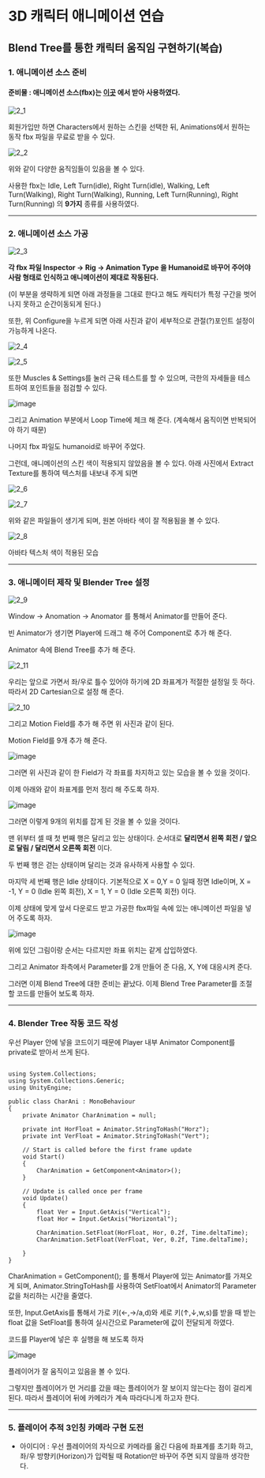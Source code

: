# 3D 캐릭터 애니메이션 연습


## Blend Tree를 통한 캐릭터 움직임 구현하기(복습)


### 1. 애니메이션 소스 준비

#### 준비물 : 애니메이션 소스(fbx)는 [이곳](https://www.mixamo.com/#/) 에서 받아 사용하였다.

![2_1](https://user-images.githubusercontent.com/66288087/182062799-7f475d63-752b-43d4-a30d-ad0ad9cf6ff6.JPG)

회원가입만 하면 Characters에서 원하는 스킨을 선택한 뒤, Animations에서 원하는 동작 fbx 파일을 무료로 받을 수 있다.

![2_2](https://user-images.githubusercontent.com/66288087/182063069-dd8d36d7-89a7-4b68-9650-2c29cd0f4b99.JPG)

위와 같이 다양한 움직임들이 있음을 볼 수 있다.

사용한 fbx는 Idle, Left Turn(idle), Right Turn(idle), Walking, Left Turn(Walking), Right Turn(Walking), Running, Left Turn(Running), Right Turn(Running) 의 **9가지** 종류를 사용하였다.

<hr>

### 2. 애니메이션 소스 가공

![2_3](https://user-images.githubusercontent.com/66288087/182063585-55eca7e0-d8a8-431c-a818-dfb52d210706.JPG)

**각 fbx 파일 Inspector → Rig → Animation Type 을 Humanoid로 바꾸어 주어야 사람 형태로 인식하고 애니메이션이 제대로 작동된다.**

(이 부분을 생략하게 되면 아래 과정들을 그대로 한다고 해도 캐릭터가 특정 구간을 벗어나지 못하고 순간이동되게 된다.)

또한, 위 Configure을 누르게 되면 아래 사진과 같이 세부적으로 관절(?)포인트 설정이 가능하게 나온다.

![2_4](https://user-images.githubusercontent.com/66288087/182066834-8e123b69-1050-4771-a2b6-1069ab94ff1d.JPG)

![2_5](https://user-images.githubusercontent.com/66288087/182069830-8e13d941-bd5f-45a5-8408-8ad75ff893a1.JPG)

또한 Muscles & Settings를 눌러 근육 테스트를 할 수 있으며, 극한의 자세들을 테스트하여 포인트들을 점검할 수 있다. 

![image](https://user-images.githubusercontent.com/66288087/182103406-ec30b664-cfb4-4a07-a0b5-952ed49bee9e.png)

그리고 Animation 부분에서 Loop Time에 체크 해 준다. (계속해서 움직이면 반복되어야 하기 때문)

나머지 fbx 파일도 humanoid로 바꾸어 주었다.

그런데, 애니메이션의 스킨 색이 적용되지 않았음을 볼 수 있다. 아래 사진에서 Extract Texture를 통하여 텍스처를 내보내 주게 되면

![2_6](https://user-images.githubusercontent.com/66288087/182079910-690665f5-d1a0-45e2-b854-393d8482de78.JPG)

![2_7](https://user-images.githubusercontent.com/66288087/182083240-69f65672-9667-4054-b32b-e398f6ab62c2.JPG)

위와 같은 파일들이 생기게 되며, 원본 아바타 색이 잘 적용됨을 볼 수 있다.

![2_8](https://user-images.githubusercontent.com/66288087/182084139-afb6b63b-3c8a-4e99-a222-a195f0edbc73.JPG)

아바타 텍스처 색이 적용된 모습

<hr>

### 3. 애니메이터 제작 및 Blender Tree 설정

![2_9](https://user-images.githubusercontent.com/66288087/182095755-b2835882-2c5c-4d76-8c8b-46e8160f1251.jpg)

Window → Anomation → Anomator 를 통해서 Animator를 만들어 준다.

빈 Animator가 생기면 Player에 드래그 해 주어 Component로 추가 해 준다.

Animator 속에 Blend Tree를 추가 해 준다.

![2_11](https://user-images.githubusercontent.com/66288087/182098689-01bed1f0-dba0-4e93-881b-925c396a5c82.jpg)

우리는 앞으로 가면서 좌/우로 틀수 있어야 하기에 2D 좌표계가 적절한 설정일 듯 하다. 따라서 2D Cartesian으로 설정 해 준다.

![2_10](https://user-images.githubusercontent.com/66288087/182099074-296140b9-4eb5-422c-a7d0-99ea3d02a789.JPG)

그리고 Motion Field를 추가 해 주면 위 사진과 같이 된다.

Motion Field를 9개 추가 해 준다.

![image](https://user-images.githubusercontent.com/66288087/182099200-11707d30-d380-453d-b52d-a8e717f698ba.png)

그러면 위 사진과 같이 한 Field가 각 좌표를 차지하고 있는 모습을 볼 수 있을 것이다.

이제 아래와 같이 좌표계를 먼저 정리 해 주도록 하자.

![image](https://user-images.githubusercontent.com/66288087/182099481-00df213a-3b57-4a36-aaeb-4dbfd8adbc12.png)

그러면 이렇게 9개의 위치를 잡게 된 것을 볼 수 있을 것이다.

맨 위부터 셀 때 첫 번째 행은 달리고 있는 상태이다. 순서대로 **달리면서 왼쪽 회전 / 앞으로 달림 / 달리면서 오른쪽 회전** 이다.

두 번째 행은 걷는 상태이며 달리는 것과 유사하게 사용할 수 있다.

마지막 세 번째 행은 Idle 상태이다. 기본적으로 X = 0,Y = 0 일때 정면 Idle이며, X = -1, Y = 0 (Idle 왼쪽 회전), X = 1, Y = 0 (Idle 오른쪽 회전) 이다.

이제 상태에 맞게 앞서 다운로드 받고 가공한 fbx파일 속에 있는 애니메이션 파일을 넣어 주도록 하자.

![image](https://user-images.githubusercontent.com/66288087/182100004-3b58cae3-aed9-449d-8e3f-8c23ae03d9ee.png)

위에 있던 그림이랑 순서는 다르지만 좌표 위치는 같게 삽입하였다.

그리고 Animator 좌측에서 Parameter를 2개 만들어 준 다음, X, Y에 대응시켜 준다.

그러면 이제 Blend Tree에 대한 준비는 끝났다. 이제 Blend Tree Parameter를 조절할 코드를 만들어 보도록 하자.

<hr>

### 4. Blender Tree 작동 코드 작성

우선 Player 안에 넣을 코드이기 때문에 Player 내부 Animator Component를 private로 받아서 쓰게 된다.


```

using System.Collections;
using System.Collections.Generic;
using UnityEngine;

public class CharAni : MonoBehaviour
{
    private Animator CharAnimation = null;

    private int HorFloat = Animator.StringToHash("Horz");
    private int VerFloat = Animator.StringToHash("Vert");

    // Start is called before the first frame update
    void Start()
    {
        CharAnimation = GetComponent<Animator>();
    }

    // Update is called once per frame
    void Update()
    {
        float Ver = Input.GetAxis("Vertical");
        float Hor = Input.GetAxis("Horizontal");

        CharAnimation.SetFloat(HorFloat, Hor, 0.2f, Time.deltaTime);
        CharAnimation.SetFloat(VerFloat, Ver, 0.2f, Time.deltaTime);

    }
}

```

CharAnimation = GetComponent<Animator>(); 를 통해서 Player에 있는 Animator를 가져오게 되며, Animator.StringToHash를 사용하여 SetFloat에서 Animator의 Parameter 값을 처리하는 시간을 줄였다.

또한, Input.GetAxis를 통해서 가로 키(←,→/a,d)와 세로 키(↑,↓,w,s)를 받을 때 받는 float 값을 SetFloat를 통하여 실시간으로 Parameter에 값이 전달되게 하였다.

코드를 Player에 넣은 후 실행을 해 보도록 하자

![image](https://user-images.githubusercontent.com/66288087/182120058-38f14ecd-269e-4cce-b18b-54124ba09300.png)

플레이어가 잘 움직이고 있음을 볼 수 있다.
  
그렇지만 플레이어가 먼 거리를 갔을 때는 플레이어가 잘 보이지 않는다는 점이 걸리게 된다. 따라서 플레이어 뒤에 카메라가 계속 따라다니게 하고자 한다.

<hr>


### 5. 플레이어 추적 3인칭 카메라 구현 도전


- 아이디어 : 우선 플레이어의 자식으로 카메라를 옮긴 다음에 좌표계를 초기화 하고, 좌/우 방향키(Horizon)가 입력될 때 Rotation만 바꾸어 주면 되지 않을까 생각한다.


